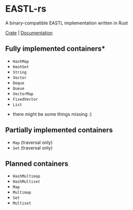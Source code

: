 # EASTL-rs
A binary-compatible EASTL implementation written in Rust

[Crate](https://crates.io/crates/eastl-rs) | [Documentation](https://docs.rs/crate/eastl-rs)

## Fully implemented containers*
- `HashMap`
- `HashSet`
- `String`
- `Vector`
- `Deque`
- `Queue`
- `VectorMap`
- `FixedVector`
- `List`

* there might be some things missing :)

## Partially implemented containers
- `Map` (traversal only)
- `Set` (traversal only)

## Planned containers
- `HashMultimap`
- `HashMultiset`
- `Map`
- `Multimap`
- `Set`
- `Multiset`
